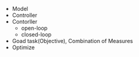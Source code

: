 - Model
- Controller
- Contorller
	- open-loop
	- closed-loop
- Goad task(Objective), Combination of Measures
- Optimize